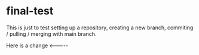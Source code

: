 # final-test

 This is just to test setting up a repository, creating a new branch, commiting / pulling / merging with main branch.

Here is a change <-----